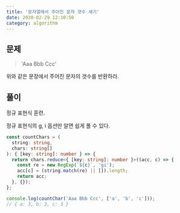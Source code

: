```yaml
---
title: '문자열에서 주어진 문자 갯수 세기'
date: 2020-02-29 12:10:50
category: algorithm
---
```


## 문제

> 'Aaa Bbb Ccc'

위와 같은 문장에서 주어진 문자의 갯수를 반환하라.

## 풀이

정규 표현식 훈련.

정규 표현식의 g, i 옵션만 알면 쉽게 풀 수 있다.

```ts
const countChars = (
  string: string,
  chars: string[]
): { [key: string]: number } => {
  return chars.reduce<{ [key: string]: number }>((acc, c) => {
    const re = new RegExp(`${c}`, 'gi');
    acc[c] = (string.match(re) || []).length;
    return acc;
  }, {});
};

console.log(countChar('Aaa Bbb Ccc', ['a', 'b', 'c']));
// { a: 3, b: 3, c: 3 }
```
